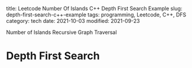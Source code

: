 title: Leetcode Number Of Islands C++ Depth First Search Example
slug: depth-first-search-c++-example
tags: programming, Leetcode, C++, DFS
category: tech
date: 2021-10-03
modified: 2021-09-23

Number of Islands Recursive Graph Traversal 

# Depth First Search

<script src="https://gist.github.com/jac18281828/009a0273a905497e61227dfc907b64e8.js"></script>

